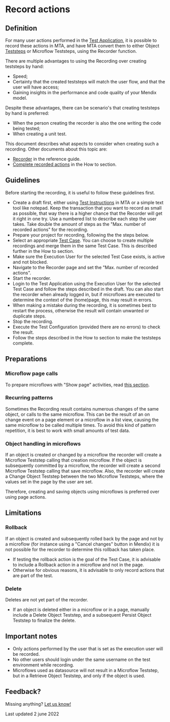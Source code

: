 # Record actions

## Definition

For many user actions performed in the [Test Application](../refguide/test-application), it is possible to record these actions in MTA, and have MTA convert them to either Object [Teststeps](../refguide/teststep) or Microflow Teststeps, using the Recorder function. 

There are multiple advantages to using the Recording over creating teststeps by hand:
- Speed;
- Certainty that the created teststeps will match the user flow, and that the user will have access;
- Gaining insights in the performance and code quality of your Mendix model.

Despite these advantages, there can be scenario's that creating teststeps by hand is preferred:
- When the person creating the recorder is also the one writing the code being tested;
- When creating a unit test. 

This document describes what aspects to consider when creating such a recording.
Other documents about this topic are:
- [Recorder](../refguide/recording) in the reference guide.
- [Complete recorded actions](../howtos/complete-recorded-actions) in the How to section.
 
## Guidelines

Before starting the recording, it is useful to follow these guidelines first.
- Create a draft first, either using [Test Instructions](../refguide/test-instruction) in MTA or a simple text tool like notepad. Keep the transaction that you want to record as small as possible, that way there is a higher chance that the Recorder will get it right in one try. Use a numbered list to describe each step the user takes. Take double the amount of steps as the "Max. number of recorded actions" for the recording.
- Prepare your project for recording, following the the steps below.
- Select an appropriate [Test Case](../refguide/test-case). You can choose to create multiple recordings and merge them in the same Test Case. This is described further in the How to section.
- Make sure the Execution User for the selected Test Case exists, is active and not blocked.
- Navigate to the Recorder page and set the "Max. number of recorded actions".
- Start the recorder.
- Login to the Test Application using the Execution User for the selected Test Case and follow the steps described in the draft. You can also start the recorder when already logged in, but if microflows are executed to determine the context of the (home)page, this may result in errors.
- When making a mistake during the recording, it is sometimes best to restart the process, otherwise the result will contain unwanted or duplicate steps.
- Stop the recording.
- Execute the Test Configuration (provided there are no errors) to check the result.
- Follow the steps described in the How to section to make the teststeps complete.

## Preparations

### Microflow page calls

To prepare microflows with "Show page" activities, read [this section](prepare-mendix-project).

### Recurring patterns

Sometimes the Recording result contains numerous changes of the same object, or calls to the same microflow. This can be the result of an on change event on a page element or a microflow in a list view, causing the same microflow to be called multiple times. To avoid this kind of pattern repetition, it is best to work with small amounts of test data. 

### Object handling in microflows

If an object is created or changed by a microflow the recorder will create a Microflow Teststep calling that creation microflow. If the object is subsequently committed by a microflow, the recorder will create a second Microflow Teststep calling that save microflow. Also, the recorder will create a Change Object Teststep between the two Microflow Teststeps, where the values set in the page by the user are set.

Therefore, creating and saving objects using microflows is preferred over using page actions.

## Limitations

### Rollback 

If an object is created and subsequently rolled back by the page and not by a microflow (for instance using a "Cancel changes" button in Mendix) it is not possible for the recorder to determine this rollback has taken place. 
- If testing the rollback action is the goal of the Test Case, it is advisable to include a Rollback action in a microflow and not in the page. 
- Otherwise for obvious reasons, it is advisable to only record actions that are part of the test. 

### Delete

Deletes are not yet part of the recorder. 
- If an object is deleted either in a microflow or in a page, manually include a Delete Object Teststep, and a subsequent Persist Object Teststep to finalize the delete.


## Important notes
- Only actions performed by the user that is set as the execution user will be recorded.
- No other users should login under the same username on the test environment while recording.
- Microflows used as datasource will not result in a Microflow Teststep, but in a Retrieve Object Teststep, and only if the object is used.

## Feedback?
Missing anything? [Let us know!](mailto:support@menditect.com)

Last updated 2 june 2022